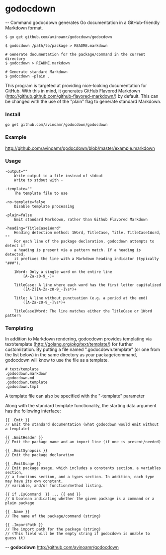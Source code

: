 # godocdown
--
Command godocdown generates Go documentation in a GitHub-friendly Markdown
format.

    $ go get github.com/avinoamr/godocdown/godocdown

    $ godocdown /path/to/package > README.markdown

    # Generate documentation for the package/command in the current directory
    $ godocdown > README.markdown

    # Generate standard Markdown
    $ godocdown -plain .

This program is targeted at providing nice-looking documentation for GitHub.
With this in mind, it generates GitHub Flavored Markdown
(http://github.github.com/github-flavored-markdown/) by default. This can be
changed with the use of the "plain" flag to generate standard Markdown.

### Install

    go get github.com/avinoamr/godocdown/godocdown


### Example

http://github.com/avinoamr/godocdown/blob/master/example.markdown

### Usage

    -output=""
        Write output to a file instead of stdout
        Write to stdout with -

    -template=""
        The template file to use

    -no-template=false
        Disable template processing

    -plain=false
        Emit standard Markdown, rather than Github Flavored Markdown

    -heading="TitleCase1Word"
        Heading detection method: 1Word, TitleCase, Title, TitleCase1Word, ""
        For each line of the package declaration, godocdown attempts to detect if
        a heading is present via a pattern match. If a heading is detected,
        it prefixes the line with a Markdown heading indicator (typically "###").

        1Word: Only a single word on the entire line
            [A-Za-z0-9_-]+

        TitleCase: A line where each word has the first letter capitalized
            ([A-Z][A-Za-z0-9_-]\s*)+

        Title: A line without punctuation (e.g. a period at the end)
            ([A-Za-z0-9_-]\s*)+

        TitleCase1Word: The line matches either the TitleCase or 1Word pattern


### Templating

In addition to Markdown rendering, godocdown provides templating via
text/template (http://golang.org/pkg/text/template/) for further customization.
By putting a file named ".godocdown.template" (or one from the list below) in
the same directory as your package/command, godocdown will know to use the file
as a template.

    # text/template
    .godocdown.markdown
    .godocdown.md
    .godocdown.template
    .godocdown.tmpl

A template file can also be specified with the "-template" parameter

Along with the standard template functionality, the starting data argument has
the following interface:

    {{ .Emit }}
    // Emit the standard documentation (what godocdown would emit without a template)

    {{ .EmitHeader }}
    // Emit the package name and an import line (if one is present/needed)

    {{ .EmitSynopsis }}
    // Emit the package declaration

    {{ .EmitUsage }}
    // Emit package usage, which includes a constants section, a variables section,
    // a functions section, and a types section. In addition, each type may have its own constant,
    // variable, and/or function/method listing.

    {{ if .IsCommand  }} ... {{ end }}
    // A boolean indicating whether the given package is a command or a plain package

    {{ .Name }}
    // The name of the package/command (string)

    {{ .ImportPath }}
    // The import path for the package (string)
    // (This field will be the empty string if godocdown is unable to guess it)

--
**godocdown** http://github.com/avinoamr/godocdown
